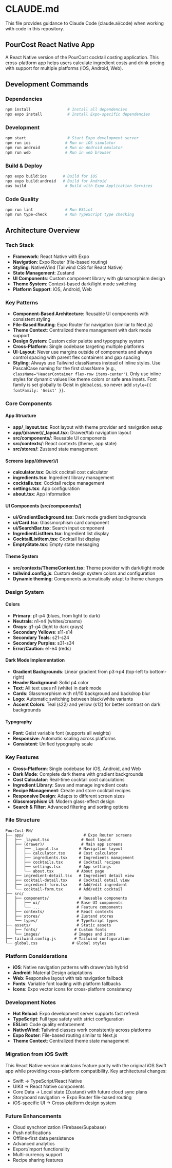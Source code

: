 # CLAUDE.md

This file provides guidance to Claude Code (claude.ai/code) when working with code in this repository.

## PourCost React Native App

A React Native version of the PourCost cocktail costing application. This cross-platform app helps users calculate ingredient costs and drink pricing with support for multiple platforms (iOS, Android, Web).

## Development Commands

### Dependencies

```bash
npm install                # Install all dependencies
npx expo install           # Install Expo-specific dependencies
```

### Development

```bash
npm start                  # Start Expo development server
npm run ios               # Run on iOS simulator
npm run android           # Run on Android emulator
npm run web               # Run in web browser
```

### Build & Deploy

```bash
npx expo build:ios       # Build for iOS
npx expo build:android   # Build for Android
eas build                 # Build with Expo Application Services
```

### Code Quality

```bash
npm run lint              # Run ESLint
npm run type-check        # Run TypeScript type checking
```

## Architecture Overview

### Tech Stack

- **Framework**: React Native with Expo
- **Navigation**: Expo Router (file-based routing)
- **Styling**: NativeWind (Tailwind CSS for React Native)
- **State Management**: Zustand
- **UI Components**: Custom component library with glassmorphism design
- **Theme System**: Context-based dark/light mode switching
- **Platform Support**: iOS, Android, Web

### Key Patterns

- **Component-Based Architecture**: Reusable UI components with consistent styling
- **File-Based Routing**: Expo Router for navigation (similar to Next.js)
- **Theme Context**: Centralized theme management with dark mode support
- **Design System**: Custom color palette and typography system
- **Cross-Platform**: Single codebase targeting multiple platforms
- **UI-Layout**: Never use margins outside of components and always control spacing with parent flex containers and gap spacing
- **Styling**: Always use Tailwind classNames instead of inline styles. Use PascalCase naming for the first className (e.g., `className="HeaderContainer flex-row items-center"`). Only use inline styles for dynamic values like theme colors or safe area insets. Font family is set globally to Geist in global.css, so never add `style={{ fontFamily: 'Geist' }}`.

### Core Components

#### App Structure

- **app/\_layout.tsx**: Root layout with theme provider and navigation setup
- **app/(drawer)/\_layout.tsx**: Drawer/tab navigation layout
- **src/components/**: Reusable UI components
- **src/contexts/**: React contexts (theme, app state)
- **src/stores/**: Zustand state management

#### Screens (app/(drawer)/)

- **calculator.tsx**: Quick cocktail cost calculator
- **ingredients.tsx**: Ingredient library management
- **cocktails.tsx**: Cocktail recipe management
- **settings.tsx**: App configuration
- **about.tsx**: App information

#### UI Components (src/components/)

- **ui/GradientBackground.tsx**: Dark mode gradient backgrounds
- **ui/Card.tsx**: Glassmorphism card component
- **ui/SearchBar.tsx**: Search input component
- **IngredientListItem.tsx**: Ingredient list display
- **CocktailListItem.tsx**: Cocktail list display
- **EmptyState.tsx**: Empty state messaging

#### Theme System

- **src/contexts/ThemeContext.tsx**: Theme provider with dark/light mode
- **tailwind.config.js**: Custom design system colors and configuration
- **Dynamic theming**: Components automatically adapt to theme changes

### Design System

#### Colors

- **Primary**: p1-p4 (blues, from light to dark)
- **Neutrals**: n1-n4 (whites/creams)
- **Grays**: g1-g4 (light to dark grays)
- **Secondary Yellows**: s11-s14
- **Secondary Teals**: s21-s24
- **Secondary Purples**: s31-s34
- **Error/Caution**: e1-e4 (reds)

#### Dark Mode Implementation

- **Gradient Backgrounds**: Linear gradient from p3→p4 (top-left to bottom-right)
- **Header Background**: Solid p4 color
- **Text**: All text uses n1 (white) in dark mode
- **Cards**: Glassmorphism with n1/10 background and backdrop blur
- **Logo**: Automatic switching between black/white variants
- **Accent Colors**: Teal (s22) and yellow (s12) for better contrast on dark backgrounds

#### Typography

- **Font**: Geist variable font (supports all weights)
- **Responsive**: Automatic scaling across platforms
- **Consistent**: Unified typography scale

### Key Features

- **Cross-Platform**: Single codebase for iOS, Android, and Web
- **Dark Mode**: Complete dark theme with gradient backgrounds
- **Cost Calculator**: Real-time cocktail cost calculations
- **Ingredient Library**: Save and manage ingredient costs
- **Recipe Management**: Create and store cocktail recipes
- **Responsive Design**: Adapts to different screen sizes
- **Glassmorphism UI**: Modern glass-effect design
- **Search & Filter**: Advanced filtering and sorting options

### File Structure

```
PourCost-RN/
├── app/                          # Expo Router screens
│   ├── _layout.tsx              # Root layout
│   ├── (drawer)/                # Main app screens
│   │   ├── _layout.tsx         # Navigation layout
│   │   ├── calculator.tsx      # Cost calculator
│   │   ├── ingredients.tsx     # Ingredients management
│   │   ├── cocktails.tsx       # Cocktail recipes
│   │   ├── settings.tsx        # App settings
│   │   └── about.tsx          # About page
│   ├── ingredient-detail.tsx   # Ingredient detail view
│   ├── cocktail-detail.tsx     # Cocktail detail view
│   ├── ingredient-form.tsx     # Add/edit ingredient
│   └── cocktail-form.tsx       # Add/edit cocktail
├── src/
│   ├── components/             # Reusable components
│   │   ├── ui/                # Base UI components
│   │   └── ...                # Feature components
│   ├── contexts/              # React contexts
│   ├── stores/                # Zustand stores
│   └── types/                 # TypeScript types
├── assets/                    # Static assets
│   ├── fonts/                # Custom fonts
│   └── images/               # Images and icons
├── tailwind.config.js        # Tailwind configuration
└── global.css               # Global styles
```

### Platform Considerations

- **iOS**: Native navigation patterns with drawer/tab hybrid
- **Android**: Material Design adaptations
- **Web**: Responsive layout with tab navigation fallback
- **Fonts**: Variable font loading with platform fallbacks
- **Icons**: Expo vector icons for cross-platform consistency

### Development Notes

- **Hot Reload**: Expo development server supports fast refresh
- **TypeScript**: Full type safety with strict configuration
- **ESLint**: Code quality enforcement
- **NativeWind**: Tailwind classes work consistently across platforms
- **Expo Router**: File-based routing similar to Next.js
- **Theme Context**: Centralized theme state management

### Migration from iOS Swift

This React Native version maintains feature parity with the original iOS Swift app while providing cross-platform compatibility. Key architectural changes:

- Swift → TypeScript/React Native
- UIKit → React Native components
- Core Data → Local state (Zustand) with future cloud sync plans
- Storyboard navigation → Expo Router file-based routing
- iOS-specific UI → Cross-platform design system

### Future Enhancements

- Cloud synchronization (Firebase/Supabase)
- Push notifications
- Offline-first data persistence
- Advanced analytics
- Export/import functionality
- Multi-currency support
- Recipe sharing features
